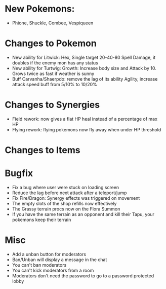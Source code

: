 # New Pokemons:

- Phione, Shuckle, Combee, Vespiqueen

# Changes to Pokemon

- New ability for Litwick: Hex, Single target 20-40-80 Spell Damage, it doubles if the enemy mon has any status
- New ability for Turtwig: Growth: Increase body size and Attack by 10. Grows twice as fast if weather is sunny
- Buff Carvanha/Shaerpdo: remove the lag of its ability Agility, increase attack speed buff from 5/10% to 10/20%

# Changes to Synergies

- Field rework: now gives a flat HP heal instead of a percentage of max HP
- Flying rework: flying pokemons now fly away when under HP threshold

# Changes to Items

# Bugfix

- Fix a bug where user were stuck on loading screen
- Reduce the lag before next attack after a teleport/jump
- Fix Fire/Dragon: Synergy effects was triggered on movement
- The empty slots of the shop refills now effectively
- The Grassy terrain procs now on the Flora Summon
- If you have the same terrain as an opponent and kill their Tapu, your pokemons keep their terrain 

# Misc

- Add a unban button for moderators
- Ban/Unban will display a message in the chat
- You can't ban moderators
- You can't kick moderators from a room
- Moderators don't need the password to go to a password protected lobby
